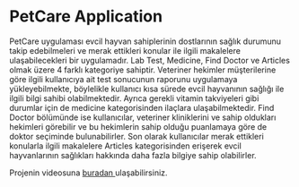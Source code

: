 
# PetCare Application   

PetCare uygulaması evcil hayvan sahiplerinin dostlarının sağlık durumunu takip edebilmeleri ve merak ettikleri konular ile ilgili makalelere ulaşabilecekleri bir uygulamadır. 
Lab Test, Medicine, Find Doctor ve Articles olmak üzere 4 farklı kategoriye sahiptir. Veteriner hekimler müşterilerine göre ilgili kullanıcıya ait test sonucunun raporunu uygulamaya yükleyebilmekte, böylelikle kullanıcı kısa sürede evcil hayvanının sağlığı ile ilgili bilgi sahibi olabilmektedir. Ayrıca gerekli vitamin takviyeleri gibi durumlar için de medicine kategorisinden ilaçlara ulaşabilmektedir. Find Doctor bölümünde ise kullanıcılar, veteriner kliniklerini ve sahip oldukları hekimleri görebilir ve bu hekimlerin sahip olduğu puanlamaya göre de doktor seçiminde bulunabilirler. Son olarak kullanıcılar merak ettikleri konularla ilgili makalelere Articles kategorisinden erişerek evcil hayvanlarının sağlıkları hakkında daha fazla bilgiye sahip olabilirler.

Projenin videosuna <a href="https://www.kapwing.com/videos/648102039aee07001167c986"> buradan </a> ulaşabilirsiniz. 



